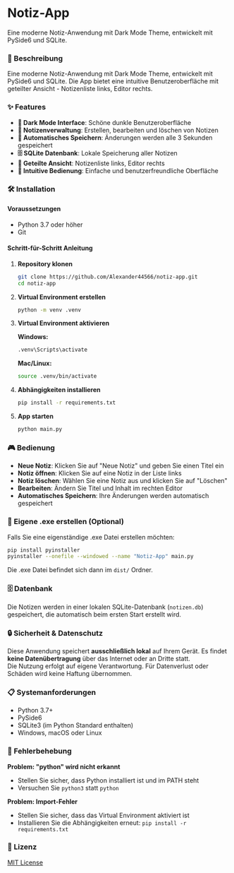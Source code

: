 # Notiz-App

Eine moderne Notiz-Anwendung mit Dark Mode Theme, entwickelt mit PySide6 und SQLite.

### 📝 Beschreibung

Eine moderne Notiz-Anwendung mit Dark Mode Theme, entwickelt mit PySide6 und SQLite. Die App bietet eine intuitive Benutzeroberfläche mit geteilter Ansicht - Notizenliste links, Editor rechts.

### ✨ Features

- **🌙 Dark Mode Interface**: Schöne dunkle Benutzeroberfläche
- **📝 Notizenverwaltung**: Erstellen, bearbeiten und löschen von Notizen
- **💾 Automatisches Speichern**: Änderungen werden alle 3 Sekunden gespeichert
- **🗄️ SQLite Datenbank**: Lokale Speicherung aller Notizen
- **🔄 Geteilte Ansicht**: Notizenliste links, Editor rechts
- **🎯 Intuitive Bedienung**: Einfache und benutzerfreundliche Oberfläche

### 🛠️ Installation

#### Voraussetzungen
- Python 3.7 oder höher
- Git

#### Schritt-für-Schritt Anleitung

1. **Repository klonen**
   ```bash
   git clone https://github.com/Alexander44566/notiz-app.git
   cd notiz-app
   ```

2. **Virtual Environment erstellen**
   ```bash
   python -m venv .venv
   ```

3. **Virtual Environment aktivieren**
   
   **Windows:**
   ```bash
   .venv\Scripts\activate
   ```
   
   **Mac/Linux:**
   ```bash
   source .venv/bin/activate
   ```

4. **Abhängigkeiten installieren**
   ```bash
   pip install -r requirements.txt
   ```

5. **App starten**
   ```bash
   python main.py
   ```

### 🎮 Bedienung

- **Neue Notiz**: Klicken Sie auf "Neue Notiz" und geben Sie einen Titel ein
- **Notiz öffnen**: Klicken Sie auf eine Notiz in der Liste links
- **Notiz löschen**: Wählen Sie eine Notiz aus und klicken Sie auf "Löschen"
- **Bearbeiten**: Ändern Sie Titel und Inhalt im rechten Editor
- **Automatisches Speichern**: Ihre Änderungen werden automatisch gespeichert

### 🔧 Eigene .exe erstellen (Optional)

Falls Sie eine eigenständige .exe Datei erstellen möchten:

```bash
pip install pyinstaller
pyinstaller --onefile --windowed --name "Notiz-App" main.py
```

Die .exe Datei befindet sich dann im `dist/` Ordner.

### 🗄️ Datenbank

Die Notizen werden in einer lokalen SQLite-Datenbank (`notizen.db`) gespeichert, die automatisch beim ersten Start erstellt wird.

### 🔒 Sicherheit & Datenschutz

Diese Anwendung speichert **ausschließlich lokal** auf Ihrem Gerät. Es findet **keine Datenübertragung** über das Internet oder an Dritte statt.  
Die Nutzung erfolgt auf eigene Verantwortung. Für Datenverlust oder Schäden wird keine Haftung übernommen.

### 📋 Systemanforderungen

- Python 3.7+
- PySide6
- SQLite3 (im Python Standard enthalten)
- Windows, macOS oder Linux

### 🐛 Fehlerbehebung

**Problem: "python" wird nicht erkannt**
- Stellen Sie sicher, dass Python installiert ist und im PATH steht
- Versuchen Sie `python3` statt `python`

**Problem: Import-Fehler**
- Stellen Sie sicher, dass das Virtual Environment aktiviert ist
- Installieren Sie die Abhängigkeiten erneut: `pip install -r requirements.txt`

### 📄 Lizenz

[MIT License](LICENSE)

